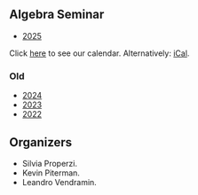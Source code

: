 ## Algebra Seminar

* [2025](2025.md)

Click [here](https://calendar.google.com/calendar/embed?src=84fcd62805e4eb8519a664777d8fa1ae4420e1fce5ae6bebc97a0d74b662d264%40group.calendar.google.com&ctz=Europe%2FBrussels) to see our calendar. 
Alternatively: [iCal](https://calendar.google.com/calendar/ical/84fcd62805e4eb8519a664777d8fa1ae4420e1fce5ae6bebc97a0d74b662d264%40group.calendar.google.com/public/basic.ics). 

### Old

* [2024](2024.md)
* [2023](2023.md)
* [2022](2022.md)

## Organizers
* Silvia Properzi.
* Kevin Piterman.
* Leandro Vendramin. 

